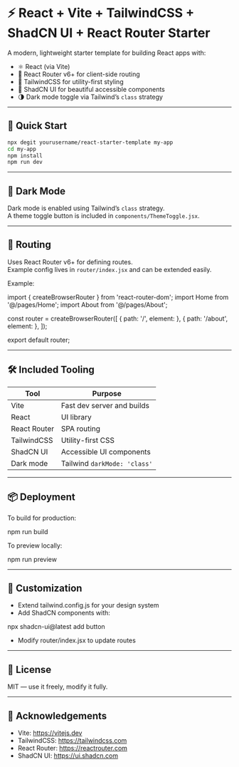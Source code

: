 # ⚡ React + Vite + TailwindCSS + ShadCN UI + React Router Starter

A modern, lightweight starter template for building React apps with:

- ⚛️ React (via Vite)
- 🚦 React Router v6+ for client-side routing
- 🎨 TailwindCSS for utility-first styling
- 🧩 ShadCN UI for beautiful accessible components
- 🌗 Dark mode toggle via Tailwind’s `class` strategy

---

## 🚀 Quick Start
```bash
npx degit yourusername/react-starter-template my-app
cd my-app
npm install
npm run dev
```
---

## 🌙 Dark Mode

Dark mode is enabled using Tailwind’s `class` strategy.  
A theme toggle button is included in `components/ThemeToggle.jsx`.

---

## 🧭 Routing

Uses React Router v6+ for defining routes.  
Example config lives in `router/index.jsx` and can be extended easily.

Example:

import { createBrowserRouter } from 'react-router-dom';
import Home from '@/pages/Home';
import About from '@/pages/About';

const router = createBrowserRouter([
{ path: '/', element: <Home /> },
{ path: '/about', element: <About /> },
]);

export default router;

---

## 🛠️ Included Tooling

| Tool         | Purpose                      |
| ------------ | ---------------------------- |
| Vite         | Fast dev server and builds   |
| React        | UI library                   |
| React Router | SPA routing                  |
| TailwindCSS  | Utility-first CSS            |
| ShadCN UI    | Accessible UI components     |
| Dark mode    | Tailwind `darkMode: 'class'` |

---

## 📦 Deployment

To build for production:

npm run build

To preview locally:

npm run preview

---

## 🧰 Customization

- Extend tailwind.config.js for your design system
- Add ShadCN components with:

npx shadcn-ui@latest add button

- Modify router/index.jsx to update routes

---

## 📄 License

MIT — use it freely, modify it fully.

---

## 🙌 Acknowledgements

- Vite: https://vitejs.dev
- TailwindCSS: https://tailwindcss.com
- React Router: https://reactrouter.com
- ShadCN UI: https://ui.shadcn.com
